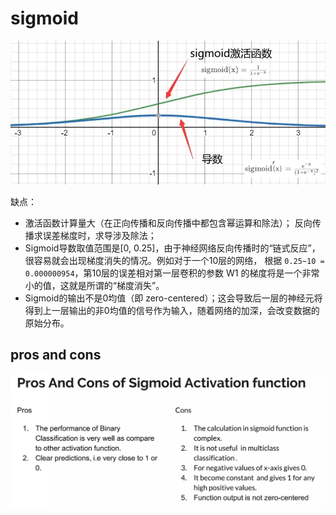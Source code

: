 # sigmoid

![](pics/sigmoid-d.png)

缺点：

- 激活函数计算量大（在正向传播和反向传播中都包含幂运算和除法）；
反向传播求误差梯度时，求导涉及除法；
- Sigmoid导数取值范围是[0, 0.25]，由于神经网络反向传播时的“链式反应”，很容易就会出现梯度消失的情况。例如对于一个10层的网络， 根据 `0.25~10 = 0.000000954`，第10层的误差相对第一层卷积的参数 W1 的梯度将是一个非常小的值，这就是所谓的“梯度消失”。
- Sigmoid的输出不是0均值（即 zero-centered）；这会导致后一层的神经元将得到上一层输出的非0均值的信号作为输入，随着网络的加深，会改变数据的原始分布。

## pros and cons

![pros-cons](pics/sigmoid-pros-cons.png)
